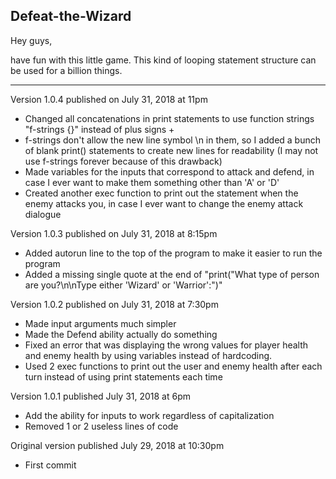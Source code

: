 Defeat-the-Wizard
-----------------

Hey guys, 

have fun with this little game. This kind of looping statement structure can be used for a billion things.

---

Version 1.0.4 published on July 31, 2018 at 11pm
+ Changed all concatenations in print statements to use function strings "f-strings {}" instead of plus signs +
+ f-strings don't allow the new line symbol \n in them, so I added a bunch of blank print() statements to create new lines for readability (I may not use f-strings forever because of this drawback)
+ Made variables for the inputs that correspond to attack and defend, in case I ever want to make them something other than 'A' or 'D'
+ Created another exec function to print out the statement when the enemy attacks you, in case I ever want to change the enemy attack dialogue


Version 1.0.3 published on July 31, 2018 at 8:15pm
+ Added autorun line to the top of the program to make it easier to run the program
+ Added a missing single quote at the end of "print("What type of person are you?\n\nType either 'Wizard' or 'Warrior':")"


Version 1.0.2 published on July 31, 2018 at 7:30pm
+ Made input arguments much simpler
+ Made the Defend ability actually do something
+ Fixed an error that was displaying the wrong values for player health and enemy health by using variables instead of hardcoding.
+ Used 2 exec functions to print out the user and enemy health after each turn instead of using print statements each time


Version 1.0.1 published July 31, 2018 at 6pm
+ Add the ability for inputs to work regardless of capitalization
+ Removed 1 or 2 useless lines of code


Original version published July 29, 2018 at 10:30pm
+ First commit
